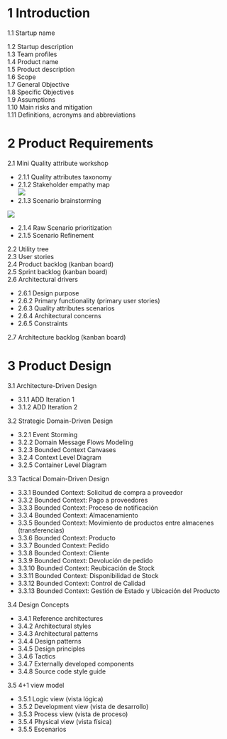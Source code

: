 

# 1 Introduction
1.1 Startup name 

1.2 Startup description  
1.3 Team profiles  
1.4 Product name  
1.5 Product description  
1.6 Scope  
1.7 General Objective  
1.8 Specific Objectives  
1.9 Assumptions  
1.10 Main risks and mitigation  
1.11 Definitions, acronyms and abbreviations  

# 2 Product Requirements
2.1 Mini Quality attribute workshop  
- 2.1.1 Quality attributes taxonomy  
- 2.1.2 Stakeholder empathy map  
![](http://www.plantuml.com/plantuml/png/lPNDRXD13CVl-nHMEFHKeOA06sgQ5XG90MfLYQipwzswdPtPUcRRfgYFn07n27qnFFkLa2Q54ySTZ-sV_xPdiyCGKM9JsInSiQjHi08X4z6Lbk1x1d24vgeKtxXyvgqNU77qUlRkv6soUCb9kjE5rMjwzi6x-EV9QUSgZWGEtlHNplYUuE1Lzh2MrbWCuV-c31UO-rjs9HHe0wrPB3kAovh0IxpmMRO7Cur1Tz53BUmCrsYpMjDXIJ0vkMwuzf0J77EWnvyUfg97KOLy_ENO-8dMfHnTYPFHsBgS-IBUej2ahHrWSagXzYxWGZkWTek0WqCZ22LfNMZLP25mY5JXf7CyfaAnrI6i82a0XIXDwnjW2SPN6fsqcB0Puc6DyTFZ3rMwBOa2YdXh_KWuyze7TWZgJsFj-N1HHHKAFTGqK9cmhvkEZAlQKgNvqR1o10KeqQL8UQyTRcYtGNOIQZACLhaLmC5PYiyvvYFUa5ALgyLh9CCQgaN4w9C8VT43upnN7YxOeDegZae4mXHAdpI2C6H8wLQWcs1JrqEfosSglTONHgQv2Ywra9gjHfKaM-3ekoOOowaZWsHf-hfxVd59aMyw3jS5rHQwLigYSKb3pQfipxVpvAucqNdJ0iw_lJoVZrpTmBPQKRgZ72gkog07d9WBl4-vcz2WiEy9lzIHAxvltHgTL6uHr0kDeS33zpD0SwTpp2Jjv7oLXXOOda0jWIx9D37riRq1QJi1k_vAocwwwfysCgSYRLZgTdy_jMwGh4fw9oL5-ZtSIJhDAtPgaZJMYNRk2i7LKetK7_KinUuRR1e9NTykKFAquMdmXcNVq57J2xcSUwvbcZ5TqpKbsscs6B7miWQv1wTaXrNIxjvecxLygwP_UPRszVrp--ztlaafpAxdQlJT-bOap-sFoEYtUvDR-jrxlgBUjd8jyzPTN6NUN8SsuPCT6UzldTOCTetnYkzliwE_e-nG6v_-mBy1)
- 2.1.3 Scenario brainstorming  

![](http://www.plantuml.com/plantuml/png/lLPDRzms4Btlho2sXvpYmWxQ0ZqKSHmNMA0VWOqKkNAfaJm9HQf3IlaeycDwpC67mhTUzSVoI6bNigsrU-ffTqaEvxsPzuQxUXwYbjZMTXNUiMkqw5e9cQXTPKdzjLBgXJRlAl6jAywyzQA-UV7ix8VpxzEEbu9aMDrQ7CFQpzx5soiNGwWu4dNytNZaaZ-HEZvPVPwbDLQ7yF-c35UwyE_PLQhKDj1inxAZ-B4XvILU-TNgYJh37VGXUjK8EyEDjgi6wNH5Qdt-PykDLmMfbnoe_yUhKy5IH27x6yV6hy4BE0QAw_rc3hdqPNolXTQPky9jmP3JmZxyk1vMZe_KIohPiIYh5OKehOcjw1HUzpT5QtrG2NZQRgoEklHIwwCn_EH8NP8bOzZZNXoCuXs555sCU7EmRoBN_0b7A1XjzPOj5xhONVFiI9rtshRO1tY7abVzjHuJwq0L48aolaO27cFnqwcBto_p7PzdDVYblqOdSyaeQ15lhN-u0XVKSKZOh3BWpDM8shHrOrbo9fIc_ziLg6Pc1n9p0gW3-XE5jotEG_YaXoBi4IYmwFzrwch7FTzZ5UK6pmfnGS7RZdBMqZ9QcMzYQAGIRHXjL-IYJFsvLu7pq91X88G5SHOjGW5JpiVAW93KeqPQsWu46e9QfxG7LR11fQW6hjGdBWNgp_nrWX_81TvQ2ZEQlth7qQDEehhMma-pkY1FGSXS4Emmu8WaXcI1wwaRUUBGRrHvA34yJ7E3QoENR93QaQ6mxuPgGvjFf-_Yj_rDnAaPorVOb5oYidLPypl8A9SkT8OE8ViiFpV0cP7EO5DutN-1M8mUiuvwAzjalQ1gUklnUR-l7neIM1j9Nh_vzlNcOPvdkRYD-EWZ91QoXD3AoDtEqxD6ZzHdP4yBtSJ15RUyZ1-uZOTheC6ExtGsey_pnEcEgaaykMZfUoelPELHZQoPl7gFxiPLv1XTJ-TV3L0V6sMZtP8ATHWQEP0S7OqcxNmpfzf6NsEqpCKli1kqqGtbMTGzoFwH5P39tXbFoTm1ogGwUx1WU3eX0b-y7qjABchCOGmHU2VhP-FWesaaFz9jJ0iUvcGWwHXtq6w0sZXspV6TmNjoouW2os5C9uJgez9ls_I4fqUxpSZ72LQ04GRXNDRJX6v6luRTo9ccW97-6dwQCt-2cOENbVERaQm3USCLTgN-qylt54-iU_hJmMSlNNFeHTp7BZuNANBv7Td77Hwo6VtX4JoXNXfT6VFYJ9iotnq3EU6zsR0_l-YZ5BDii0dVOuB4FvxLSsWc_Sdx2W00
)
- 2.1.4 Raw Scenario prioritization  
- 2.1.5 Scenario Refinement  

2.2 Utility tree  
2.3 User stories  
2.4 Product backlog (kanban board)  
2.5 Sprint backlog (kanban board)  
2.6 Architectural drivers  
- 2.6.1 Design purpose  
- 2.6.2 Primary functionality (primary user stories)  
- 2.6.3 Quality attributes scenarios  
- 2.6.4 Architectural concerns  
- 2.6.5 Constraints  

2.7 Architecture backlog (kanban board)  

# 3 Product Design
3.1 Architecture-Driven Design  
- 3.1.1 ADD Iteration 1  
- 3.1.2 ADD Iteration 2  

3.2 Strategic Domain-Driven Design  
- 3.2.1 Event Storming  
- 3.2.2 Domain Message Flows Modeling  
- 3.2.3 Bounded Context Canvases  
- 3.2.4 Context Level Diagram  
- 3.2.5 Container Level Diagram  

3.3 Tactical Domain-Driven Design  
- 3.3.1 Bounded Context: Solicitud de compra a proveedor  
- 3.3.2 Bounded Context: Pago a proveedores  
- 3.3.3 Bounded Context: Proceso de notificación  
- 3.3.4 Bounded Context: Almacenamiento  
- 3.3.5 Bounded Context: Movimiento de productos entre almacenes (transferencias)  
- 3.3.6 Bounded Context: Producto  
- 3.3.7 Bounded Context: Pedido  
- 3.3.8 Bounded Context: Cliente  
- 3.3.9 Bounded Context: Devolución de pedido  
- 3.3.10 Bounded Context: Reubicación de Stock  
- 3.3.11 Bounded Context: Disponibilidad de Stock  
- 3.3.12 Bounded Context: Control de Calidad  
- 3.3.13 Bounded Context: Gestión de Estado y Ubicación del Producto  

3.4 Design Concepts  
- 3.4.1 Reference architectures  
- 3.4.2 Architectural styles  
- 3.4.3 Architectural patterns  
- 3.4.4 Design patterns  
- 3.4.5 Design principles  
- 3.4.6 Tactics  
- 3.4.7 Externally developed components  
- 3.4.8 Source code style guide  

3.5 4+1 view model  
- 3.5.1 Logic view (vista lógica)  
- 3.5.2 Development view (vista de desarrollo)  
- 3.5.3 Process view (vista de proceso)  
- 3.5.4 Physical view (vista física)  
- 3.5.5 Escenarios  
